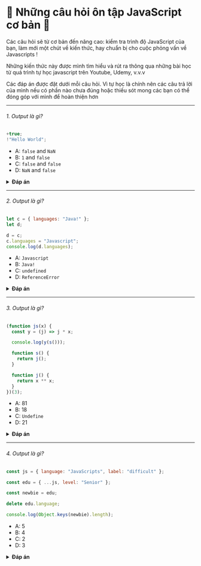 # 🚀 Những câu hỏi ôn tập JavaScript cơ bản 🚀

Các câu hỏi sẽ từ cơ bản đến nâng cao: kiểm tra trình độ JavaScript của bạn, làm mới một chút về kiến thức, hay chuẩn bị cho cuộc phỏng vấn về Javascripts !

Những kiến thức này được mình tìm hiểu và rút ra thông qua những bài học từ quá trình tự học javascript trên Youtube, Udemy, v.v.v

Các đáp án được đặt dưới mỗi câu hỏi. Vì tự học là chính nên các câu trả lời của mình nếu có phần nào chưa đúng hoặc thiếu sót mong các bạn có thể đóng góp với mình để hoàn thiện hơn

---

###### 1. Output là gì?

```javascript
+true;
!"Hello World";
```

- A: `false` and `NaN`
- B: `1` and `false`
- C: `false` and `false`
- D: `NaN` and `false`

<details><summary><b>Đáp án</b></summary>
<p>

#### Đáp án: B

Phép toán cộng `+` sẽ convert một toán hạng sang dạng number. `true` là `1`, và `false` sẽ là `0`.

Chuỗi `'Hello World'` là một _truthy value_.Mà !_truthy value_ có nghĩa là _falsy value_.Câu hỏi đặt ra đổi với các bạn "có phải một giá trị truthy là falsy?". Rõ ràng câu trả lời là `false` rồi.

</p>
</details>

---

###### 2. Output là gì?

```javascript
let c = { languages: "Java!" };
let d;

d = c;
c.languages = "Javascript";
console.log(d.languages);
```

- A: `Javascript`
- B: `Java!`
- C: `undefined`
- D: `ReferenceError`

<details><summary><b>Đáp án</b></summary>
<p>

#### Đáp án: A

Trong JavaScript, tất cả các object sẽ được _tham chiếu_ khi chúng được gán \_bằng_wwwww một giá trị khác.

Đầu tiên, giá trị `c` có giá trị là một object. Sau đó, chúng ta gán `d` tham chiếu tới object mà `c` trỏ tới.

<img src="https://i.imgur.com/ko5k0fs.png" width="200">

Khi ta thay đổi giá trị của object, tất cả các biến tham chiếu cũng đều thay đổi giá trị theo.

</p>
</details>

---

###### 3. Output là gì?

```javascript
(function js(x) {
  const y = (j) => j * x;

  console.log(y(s()));

  function s() {
    return j();
  }

  function j() {
    return x ** x;
  }
})(3);
```

- A: 81
- B: 18
- C: `Undefine`
- D: 21

<details><summary><b>Đáp án</b></summary>
<p>

#### Đáp án: A

Hàm js () thực thi tự động mà không cần gọi nó và được gọi là IIFE (Immediately Invoked Function Expression) có nghĩa là khởi tạo một function và thực thi nó ngay lập tức. Lưu ý, tham số x của hàm js được truyền vào với giá trị 3.

Giá trị trả về của hàm là y(s())), có nghĩa là gọi ba hàm khác là y(), s() và j() vì hàm s() trả về j().

Hàm j() trả về x\*\*x, có nghĩa là x^x là 3^3 = 27.

Hàm y(s()) có nghĩa là y(27) suy ra ta được 27\*3 = 81.

Lưu ý: rằng chúng ta có thể gọi hàm khai báo TRƯỚC khi hàm thực sự được khai báo

</p>
</details>

---

###### 4. Output là gì?

```javascript
const js = { language: "JavaScripts", label: "difficult" };

const edu = { ...js, level: "Senior" };

const newbie = edu;

delete edu.language;

console.log(Object.keys(newbie).length);
```

- A: 5
- B: 4
- C: 2
- D: 3

<details><summary><b>Đáp án</b></summary>
<p>

#### Đáp án: C

Bài toán trên có liên quan đến một tính năng của ES6 là `spread operator(...)`.Toán tử Spread khá hữu ích để truy xuất tham số trong hàm, để hợp nhất hoặc kết hợp đối tượng và mảng trong JavaScript.

Trong biến edu, chúng ta sử dụng ... js (ở đây là toán tử spread) để kết hợp cả hai đối tượng thành một.

Sau đó, chúng ta khai báo một biến khác có tên là newbie. Lưu ý QUAN TRỌNG: Bằng cách khai báo biến như vậy, cả hai biến đều trỏ đến VỊ TRÍ CÙNG NHAU trong bộ nhớ.

Tiếp đến, chúng ta ta thấy chỉ còn lại là 2 vì edu.language đã bị xóa. Cả hai đối tượng bây giờ chỉ có hai phần tử.

</p>
</details>
